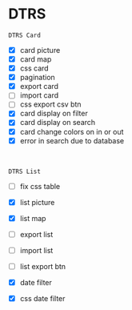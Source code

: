 # **DTRS**

`DTRS Card`
- [x] card picture
- [x] card map
- [x] css card
- [x] pagination
- [x] export card
- [ ] import card
- [ ] css export csv btn
- [x] card display on filter
- [x] card display on search
- [x] card change colors on in or out
- [x] error in search due to database

<br>

`DTRS List`
- [ ] fix css table
- [x] list picture
- [x] list map
- [ ] export list
- [ ] import list
- [ ] list export btn
- [x] date filter
- [x] css date filter


<br>

<br>
